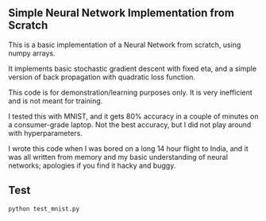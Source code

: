 Simple Neural Network Implementation from Scratch
-------------------------------------------------

This is a basic implementation of a Neural Network from scratch, using numpy arrays. 

It implements basic stochastic gradient descent with fixed eta, and a simple version of back propagation with quadratic loss function. 

This code is for demonstration/learning purposes only. It is very inefficient and is not meant for training.

I tested this with MNIST, and it gets 80% accuracy in a couple of minutes on a consumer-grade laptop. Not the best accuracy, but I did not play around with hyperparameters.

I wrote this code when I was bored on a long 14 hour flight to India, and it was all written from memory and my basic understanding of neural networks; apologies if you find it hacky and buggy. 


Test
----

``` python
python test_mnist.py
```

